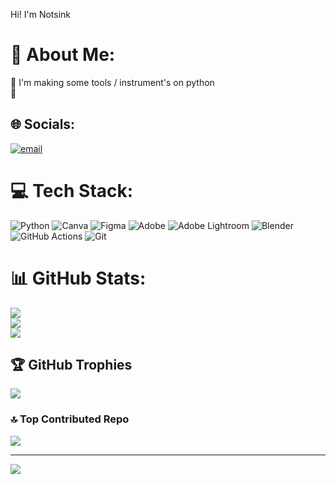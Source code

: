Hi! I'm Notsink

# 💫 About Me:
🔭 I'm making some tools / instrument's on python <br>🍁


## 🌐 Socials:
[![email](https://img.shields.io/badge/Email-D14836?logo=gmail&logoColor=white)](mailto:alex.notsinkk@gmail.com) 

# 💻 Tech Stack:
![Python](https://img.shields.io/badge/python-3670A0?style=for-the-badge&logo=python&logoColor=ffdd54) ![Canva](https://img.shields.io/badge/Canva-%2300C4CC.svg?style=for-the-badge&logo=Canva&logoColor=white) ![Figma](https://img.shields.io/badge/figma-%23F24E1E.svg?style=for-the-badge&logo=figma&logoColor=white) ![Adobe](https://img.shields.io/badge/adobe-%23FF0000.svg?style=for-the-badge&logo=adobe&logoColor=white) ![Adobe Lightroom](https://img.shields.io/badge/Adobe%20Lightroom-31A8FF.svg?style=for-the-badge&logo=Adobe%20Lightroom&logoColor=white) ![Blender](https://img.shields.io/badge/blender-%23F5792A.svg?style=for-the-badge&logo=blender&logoColor=white) ![GitHub Actions](https://img.shields.io/badge/github%20actions-%232671E5.svg?style=for-the-badge&logo=githubactions&logoColor=white) ![Git](https://img.shields.io/badge/git-%23F05033.svg?style=for-the-badge&logo=git&logoColor=white)
# 📊 GitHub Stats:
![](https://github-readme-stats.vercel.app/api?username=Notsink&theme=dark&hide_border=false&include_all_commits=true&count_private=false)<br/>
![](https://nirzak-streak-stats.vercel.app/?user=Notsink&theme=dark&hide_border=false)<br/>
![](https://github-readme-stats.vercel.app/api/top-langs/?username=Notsink&theme=dark&hide_border=false&include_all_commits=true&count_private=false&layout=compact)

## 🏆 GitHub Trophies
![](https://github-profile-trophy.vercel.app/?username=Notsink&theme=tokyonight&no-frame=false&no-bg=true&margin-w=4)

### 🔝 Top Contributed Repo
![](https://github-contributor-stats.vercel.app/api?username=Notsink&limit=5&theme=dark&combine_all_yearly_contributions=true)

---
[![](https://visitcount.itsvg.in/api?id=Notsink&icon=0&color=0)](https://visitcount.itsvg.in)

